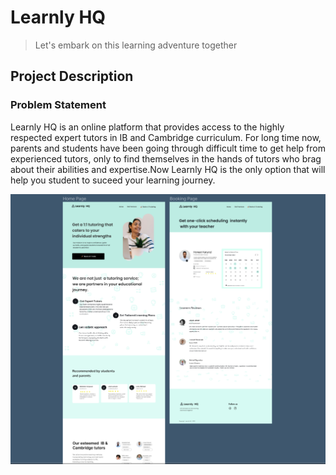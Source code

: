 # Learnly HQ

> Let's embark on this learning adventure together

## Project Description

### Problem Statement

Learnly HQ is an online platform that provides access to the highly respected expert tutors in IB and Cambridge curriculum.
For long time now, parents and students have been going through difficult time to get help from experienced tutors, only to find themselves in the hands of tutors who brag about their abilities and expertise.Now Learnly HQ is the only option that will help you student to suceed your learning journey.

![Learnly HQ ](/build/images/learnlyuiux.png)
